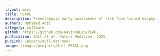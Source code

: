 ```yaml
---
layout: misc
title: PEARL
description: Preeclampsia early assessment of risk from liquid biopsy
authors: Mohamed Adil
category: software
github: https://github.com/GavinHaLab/PEARL
publication: Adil et al. Nature Medicine, 2025.
pubLink: /papers/adil-nat-med/
image: /images/projects/Adil-PEARL.png
---
```

